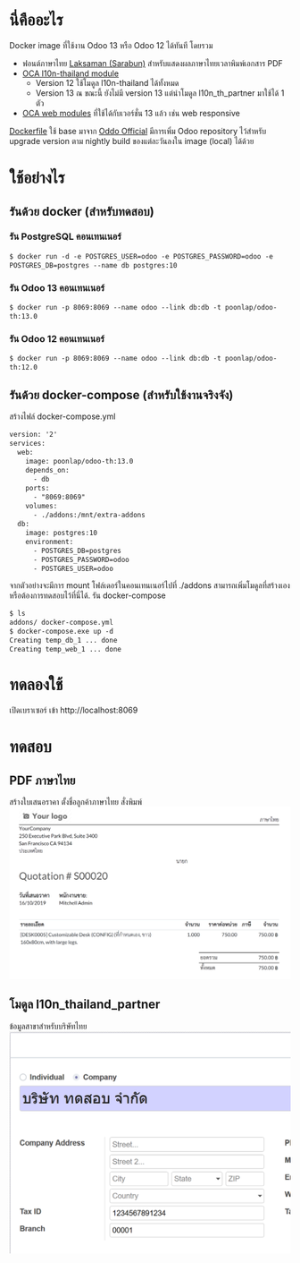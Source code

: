 # นี่คืออะไร
Docker image ที่ใช้งาน Odoo 13 หรือ Odoo 12 ได้ทันที โดยรวม
- ฟอนต์ภาษาไทย [Laksaman (Sarabun)](https://thep.blogspot.com/2014/07/laksaman-font.html) สำหรับแสดงผลภาษาไทยเวลาพิมพ์เอกสาร PDF
- [OCA l10n-thailand module](https://github.com/OCA/l10n-thailand)
  - Version 12 ใช้โมดูล l10n-thailand ได้ทั้งหมด 
  - Version 13 ณ ขณะนี้ ยังไม่มี version 13 แต่นำโมดูล l10n_th_partner มาใช้ได้ 1 ตัว
- [OCA web modules](https://github.com/OCA/web) ที่ใช้ได้กับเวอร์ชั่น 13 แล้ว เช่น web responsive

[Dockerfile](https://github.com/poonlap/odoo-th/blob/master/Dockerfile) ใช้ base มาจาก [Oddo Official](https://hub.docker.com/_/odoo) มีการเพิ่ม Odoo repository ไว้สำหรับ upgrade version ตาม nightly build ของแต่ละวันลงใน image (local) ได้ด้วย

# ใช้อย่างไร
## รันด้วย docker (สำหรับทดสอบ)
### รัน PostgreSQL คอนเทนเนอร์
```
$ docker run -d -e POSTGRES_USER=odoo -e POSTGRES_PASSWORD=odoo -e POSTGRES_DB=postgres --name db postgres:10
```
### รัน Odoo 13 คอนเทนเนอร์
```
$ docker run -p 8069:8069 --name odoo --link db:db -t poonlap/odoo-th:13.0
```
### รัน Odoo 12 คอนเทนเนอร์
```
$ docker run -p 8069:8069 --name odoo --link db:db -t poonlap/odoo-th:12.0
```

## รันด้วย docker-compose (สำหรับใช้งานจริงจัง)
สร้างไฟล์ docker-compose.yml
```
version: '2'
services:
  web:
    image: poonlap/odoo-th:13.0
    depends_on:
      - db
    ports:
      - "8069:8069"
    volumes:
      - ./addons:/mnt/extra-addons
  db:
    image: postgres:10
    environment:
      - POSTGRES_DB=postgres
      - POSTGRES_PASSWORD=odoo
      - POSTGRES_USER=odoo
```
จากตัวอย่างจะมีการ mount โฟล์เดอร์ในคอนเทนเนอร์ไปที่ ./addons สามารถเพิ่มโมดูลที่สร้างเองหรือต้องการทดสอบไว้ที่นี่ได้. 
รัน docker-compose 
```
$ ls
addons/ docker-compose.yml
$ docker-compose.exe up -d
Creating temp_db_1 ... done
Creating temp_web_1 ... done
```

# ทดลองใช้
เปิดเบราเซอร์ เข้า http://localhost:8069

# ทดสอบ 
## PDF ภาษาไทย
สร้างใบเสนอราคา ตั้งชื่อลูกค้าภาษาไทย สั่งพิมพ์ 
![](https://raw.githubusercontent.com/poonlap/images/master/testpdf.png)

## โมดูล l10n_thailand_partner
ข้อมูลสาขาสำหรับบริษัทไทย
![](https://raw.githubusercontent.com/poonlap/images/master/branch.png)
